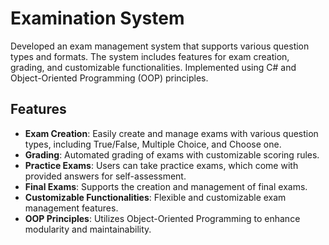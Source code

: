 # Examination System

Developed an exam management system that supports various question types and formats. The system includes features for exam creation, grading, and customizable functionalities. Implemented using C# and Object-Oriented Programming (OOP) principles.

## Features
- **Exam Creation**: Easily create and manage exams with various question types, including True/False, Multiple Choice, and Choose one.
- **Grading**: Automated grading of exams with customizable scoring rules.
- **Practice Exams**: Users can take practice exams, which come with provided answers for self-assessment.
- **Final Exams**: Supports the creation and management of final exams.
- **Customizable Functionalities**: Flexible and customizable exam management features.
- **OOP Principles**: Utilizes Object-Oriented Programming to enhance modularity and maintainability.



